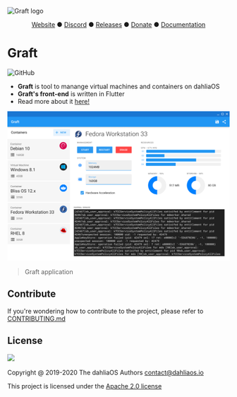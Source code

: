 ![Graft logo](https://github.com/dahliaos/brand/blob/master/Applications/Graft/Logo%20SVGs/graftlogotextbgsvg.svg)

<p align="center">
<a href="https://dahliaos.io">Website</a> ●
<a href="https://discord.gg/7qVbJHR">Discord</a> ●
<a href="https://github.com/dahliaos/releases/releases">Releases</a> ●
<a href="https://paypal.me/officialdahliaos">Donate</a> ●
<a href="https://github.com/dahliaos/documentation">Documentation</a>

# Graft
![GitHub](https://img.shields.io/github/license/dahliaos/graft?color=brighgreen)

 - **Graft** is tool to manange virtual machines and containers on dahliaOS
 - **Graft's front-end** is written in Flutter
 - Read more about it [here!](https://github.com/dahliaos/documentation/blob/master/os/linux-based.md#graft-and-the-modular-userspace)

![Graft application](./Screenshots/Graft.png)

> Graft application

## Contribute

If you're wondering how to contribute to the project, please refer to [CONTRIBUTING.md](../CONTRIBUTING.md)

## License

<p align="left">
  <img width="40%" src="https://github.com/dahliaos/brand/blob/master/Logo%20PNGs/dahliaOS%20logo%20with%20text%20(drop%20shadow).png"
</p>

Copyright @ 2019-2020 The dahliaOS Authors contact@dahliaos.io

This project is licensed under the [Apache 2.0 license](../LICENSE)
